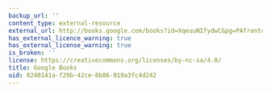 ```yaml
---
backup_url: ''
content_type: external-resource
external_url: http://books.google.com/books?id=XqeuuNIfydwC&pg=PAfrontcover
has_external_licence_warning: true
has_external_license_warning: true
is_broken: ''
license: https://creativecommons.org/licenses/by-nc-sa/4.0/
title: Google Books
uid: 0248141a-f29b-42ce-8b86-019a3fc4d242
---
```

